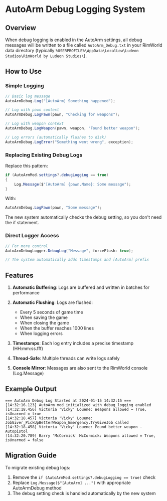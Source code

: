 # AutoArm Debug Logging System

## Overview
When debug logging is enabled in the AutoArm settings, all debug messages will be written to a file called `AutoArm_Debug.txt` in your RimWorld data directory (typically `%USERPROFILE%\AppData\LocalLow\Ludeon Studios\RimWorld by Ludeon Studios\`).

## How to Use

### Simple Logging
```csharp
// Basic log message
AutoArmDebug.Log("[AutoArm] Something happened");

// Log with pawn context
AutoArmDebug.LogPawn(pawn, "Checking for weapons");

// Log with weapon context
AutoArmDebug.LogWeapon(pawn, weapon, "Found better weapon");

// Log errors (automatically flushes to disk)
AutoArmDebug.LogError("Something went wrong", exception);
```

### Replacing Existing Debug Logs
Replace this pattern:
```csharp
if (AutoArmMod.settings?.debugLogging == true)
{
    Log.Message($"[AutoArm] {pawn.Name}: Some message");
}
```

With:
```csharp
AutoArmDebug.LogPawn(pawn, "Some message");
```

The new system automatically checks the debug setting, so you don't need the if statement.

### Direct Logger Access
```csharp
// For more control
AutoArmDebugLogger.DebugLog("Message", forceFlush: true);

// The system automatically adds timestamps and [AutoArm] prefix
```

## Features

1. **Automatic Buffering**: Logs are buffered and written in batches for performance
2. **Automatic Flushing**: Logs are flushed:
   - Every 5 seconds of game time
   - When saving the game
   - When closing the game
   - When the buffer reaches 1000 lines
   - When logging errors

3. **Timestamps**: Each log entry includes a precise timestamp (HH:mm:ss.fff)

4. **Thread-Safe**: Multiple threads can write logs safely

5. **Console Mirror**: Messages are also sent to the RimWorld console (Log.Message)

## Example Output
```
=== AutoArm Debug Log Started at 2024-01-15 14:32:15 ===
[14:32:16.123] AutoArm mod initialized with debug logging enabled
[14:32:18.456] Victoria 'Vicky' Louene: Weapons allowed = True, isUnarmed = true
[14:32:18.457] Victoria 'Vicky' Louene: JobGiver_PickUpBetterWeapon_Emergency.TryGiveJob called
[14:32:18.458] Victoria 'Vicky' Louene: Found better weapon - Autopistol
[14:32:20.789] Barry 'McCormick' McCormick: Weapons allowed = True, isUnarmed = false
```

## Migration Guide

To migrate existing debug logs:
1. Remove the `if (AutoArmMod.settings?.debugLogging == true)` check
2. Replace `Log.Message($"[AutoArm] ...")` with appropriate AutoArmDebug method
3. The debug setting check is handled automatically by the new system
